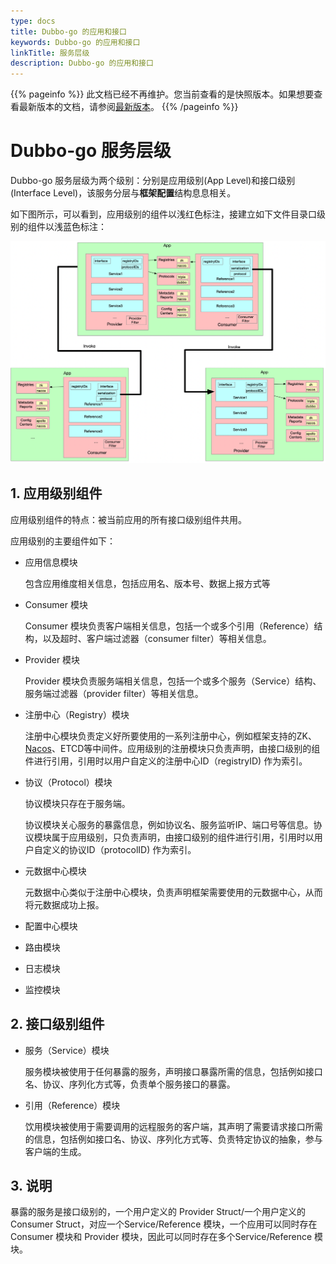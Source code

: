 ```yaml
---
type: docs
title: Dubbo-go 的应用和接口
keywords: Dubbo-go 的应用和接口
linkTitle: 服务层级
description: Dubbo-go 的应用和接口
---
```


{{% pageinfo %}} 此文档已经不再维护。您当前查看的是快照版本。如果想要查看最新版本的文档，请参阅[最新版本](/zh-cn/docs3-v2/golang-sdk/preface/design/app_and_interface/)。
{{% /pageinfo %}}

# Dubbo-go 服务层级

Dubbo-go 服务层级为两个级别：分别是应用级别(App Level)和接口级别(Interface Level)，该服务分层与**框架配置**结构息息相关。

如下图所示，可以看到，应用级别的组件以浅红色标注，接建立如下文件目录口级别的组件以浅蓝色标注：

![img](/imgs/golang/3.0/dubbogo-concept.png)

## 1. 应用级别组件

应用级别组件的特点：被当前应用的所有接口级别组件共用。

应用级别的主要组件如下：

- 应用信息模块

  包含应用维度相关信息，包括应用名、版本号、数据上报方式等

- Consumer 模块

  Consumer 模块负责客户端相关信息，包括一个或多个引用（Reference）结构，以及超时、客户端过滤器（consumer filter）等相关信息。

- Provider 模块

  Provider 模块负责服务端相关信息，包括一个或多个服务（Service）结构、服务端过滤器（provider filter）等相关信息。

- 注册中心（Registry）模块

  注册中心模块负责定义好所要使用的一系列注册中心，例如框架支持的ZK、[Nacos](https://nacos.io/)、ETCD等中间件。应用级别的注册模块只负责声明，由接口级别的组件进行引用，引用时以用户自定义的注册中心ID（registryID) 作为索引。

- 协议（Protocol）模块

  协议模块只存在于服务端。

  协议模块关心服务的暴露信息，例如协议名、服务监听IP、端口号等信息。协议模块属于应用级别，只负责声明，由接口级别的组件进行引用，引用时以用户自定义的协议ID（protocolID) 作为索引。

- 元数据中心模块

  元数据中心类似于注册中心模块，负责声明框架需要使用的元数据中心，从而将元数据成功上报。

- 配置中心模块
- 路由模块
- 日志模块
- 监控模块

## 2. 接口级别组件

- 服务（Service）模块

  服务模块被使用于任何暴露的服务，声明接口暴露所需的信息，包括例如接口名、协议、序列化方式等，负责单个服务接口的暴露。

- 引用（Reference）模块

  饮用模块被使用于需要调用的远程服务的客户端，其声明了需要请求接口所需的信息，包括例如接口名、协议、序列化方式等、负责特定协议的抽象，参与客户端的生成。

## 3. 说明

暴露的服务是接口级别的，一个用户定义的 Provider Struct/一个用户定义的Consumer Struct，对应一个Service/Reference 模块，一个应用可以同时存在Consumer 模块和 Provider 模块，因此可以同时存在多个Service/Reference 模块。
